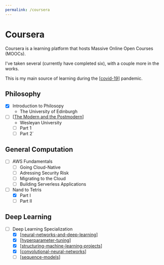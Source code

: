 ```yaml
---
permalink: /coursera
---
```

# Coursera

Coursera is a learning platform that hosts Massive Online Open Courses (MOOCs).

I've taken several (currently have completed six), with a couple more in the works.

This is my main source of learning during the [[covid-19]] pandemic.

## Philosophy
  
- [x] Introduction to Philosopy
  - The University of Edinburgh
- [ ] [[The Modern and the Postmodern]]
  - Wesleyan University
  - [ ] Part 1
  - [ ] Part 2`

## General Computation

- [ ] AWS Fundamentals
  - [ ] Going Cloud-Native
  - [ ] Adressing Security Risk
  - [ ] Migrating to the Cloud
  - [ ] Building Serverless Applications
- [ ] Nand to Tetris
  - [x] Part I
  - [ ] Part II

## Deep Learning

- [ ] Deep Learning Specialization
  - [x] [[neural-networks-and-deep-learning]]
  - [x] [[hyperparameter-tuning]]
  - [x] [[structuring-machine-learning-projects]]
  - [x] [[convolutional-neural-networks]]
  - [ ] [[sequence-models]]

[//begin]: # "Autogenerated link references for markdown compatibility"
[covid-19]: covid-19 "COVID 1923`"
[The Modern and the Postmodern]: the-modern-and-the-postmodern "The Modern and the Postmodern"
[neural-networks-and-deep-learning]: neural-networks-and-deep-learning "Neural Networks and Deep Learning"
[hyperparameter-tuning]: hyperparameter-tuning "Hyperparameter Tuning"
[structuring-machine-learning-projects]: structuring-machine-learning-projects "Structuring Machine Learning Projects"
[convolutional-neural-networks]: convolutional-neural-networks "Convolutional Neural Networks"
[sequence-models]: sequence-models "Sequence Models"
[//end]: # "Autogenerated link references"